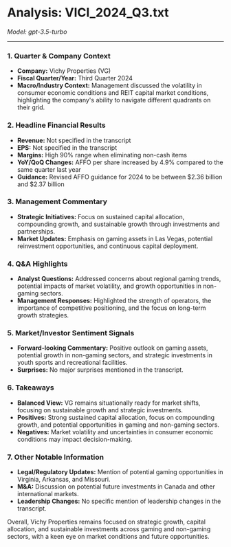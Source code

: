 # Analysis: VICI_2024_Q3.txt

*Model: gpt-3.5-turbo*

---

### 1. Quarter & Company Context
- **Company:** Vichy Properties (VG)
- **Fiscal Quarter/Year:** Third Quarter 2024
- **Macro/Industry Context:** Management discussed the volatility in consumer economic conditions and REIT capital market conditions, highlighting the company's ability to navigate different quadrants on their grid.

### 2. Headline Financial Results
- **Revenue:** Not specified in the transcript
- **EPS:** Not specified in the transcript
- **Margins:** High 90% range when eliminating non-cash items
- **YoY/QoQ Changes:** AFFO per share increased by 4.9% compared to the same quarter last year
- **Guidance:** Revised AFFO guidance for 2024 to be between $2.36 billion and $2.37 billion

### 3. Management Commentary
- **Strategic Initiatives:** Focus on sustained capital allocation, compounding growth, and sustainable growth through investments and partnerships.
- **Market Updates:** Emphasis on gaming assets in Las Vegas, potential reinvestment opportunities, and continuous capital deployment.

### 4. Q&A Highlights
- **Analyst Questions:** Addressed concerns about regional gaming trends, potential impacts of market volatility, and growth opportunities in non-gaming sectors.
- **Management Responses:** Highlighted the strength of operators, the importance of competitive positioning, and the focus on long-term growth strategies.

### 5. Market/Investor Sentiment Signals
- **Forward-looking Commentary:** Positive outlook on gaming assets, potential growth in non-gaming sectors, and strategic investments in youth sports and recreational facilities.
- **Surprises:** No major surprises mentioned in the transcript.

### 6. Takeaways
- **Balanced View:** VG remains situationally ready for market shifts, focusing on sustainable growth and strategic investments.
- **Positives:** Strong sustained capital allocation, focus on compounding growth, and potential opportunities in gaming and non-gaming sectors.
- **Negatives:** Market volatility and uncertainties in consumer economic conditions may impact decision-making.

### 7. Other Notable Information
- **Legal/Regulatory Updates:** Mention of potential gaming opportunities in Virginia, Arkansas, and Missouri.
- **M&A:** Discussion on potential future investments in Canada and other international markets.
- **Leadership Changes:** No specific mention of leadership changes in the transcript.

Overall, Vichy Properties remains focused on strategic growth, capital allocation, and sustainable investments across gaming and non-gaming sectors, with a keen eye on market conditions and future opportunities.